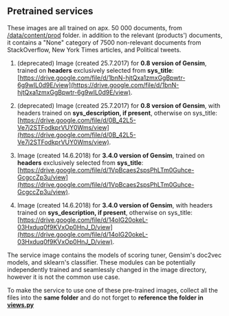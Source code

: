 ## Pretrained services

These images are all trained on apx. 50 000 documents, from [/data/content/prod](https://github.com/searchisko/project-classifier-poc/tree/master/data/content/prod) folder.
in addition to the relevant (products') documents, it contains a "None" category 
of 7500 non-relevant documents from StackOverflow, New York Times articles, and Political tweets.

1. (deprecated) Image (created 25.7.2017) for **0.8 version of Gensim**, 
trained on **headers** exclusively selected from **sys_title**: 
[https://drive.google.com/file/d/1bnN-hjtQxa1zmxGgBpwtr-6g9wIL0d9E/view](https://drive.google.com/file/d/1bnN-hjtQxa1zmxGgBpwtr-6g9wIL0d9E/view).

2. (deprecated) Image (created 25.7.2017) for **0.8 version of Gensim**, 
with headers trained on **sys_description, if present**, otherwise on sys_title: 
[https://drive.google.com/file/d/0B_42L5-Ve7j2STFodkprVUY0Wms/view](https://drive.google.com/file/d/0B_42L5-Ve7j2STFodkprVUY0Wms/view).

3. Image (created 14.6.2018) for **3.4.0 version of Gensim**, 
trained on **headers** exclusively selected from **sys_title**: 
[https://drive.google.com/file/d/1VpBcaes2spsPhLTm0Guhce-GcgccZp3u/view](https://drive.google.com/file/d/1VpBcaes2spsPhLTm0Guhce-GcgccZp3u/view).

4. Image (created 14.6.2018) for **3.4.0 version of Gensim**, 
with headers trained on **sys_description, if present**, otherwise on sys_title: 
[https://drive.google.com/file/d/14oIG20okeL-03Hxduq0f9KVxOp0HnJ_D/view](https://drive.google.com/file/d/14oIG20okeL-03Hxduq0f9KVxOp0HnJ_D/view).

The service image contains the models of scoring tuner, Gensim's doc2vec models, and sklearn's classifier. 
These modules can be potentially independently trained and seamlessly changed in the image directory, 
however it is not the common use case.

To make the service to use one of these pre-trained images, collect all the files into the **same folder** and 
do not forget to **reference the folder in [views.py](https://github.com/searchisko/project-classifier-poc/blob/master/search_service/views.py)**
